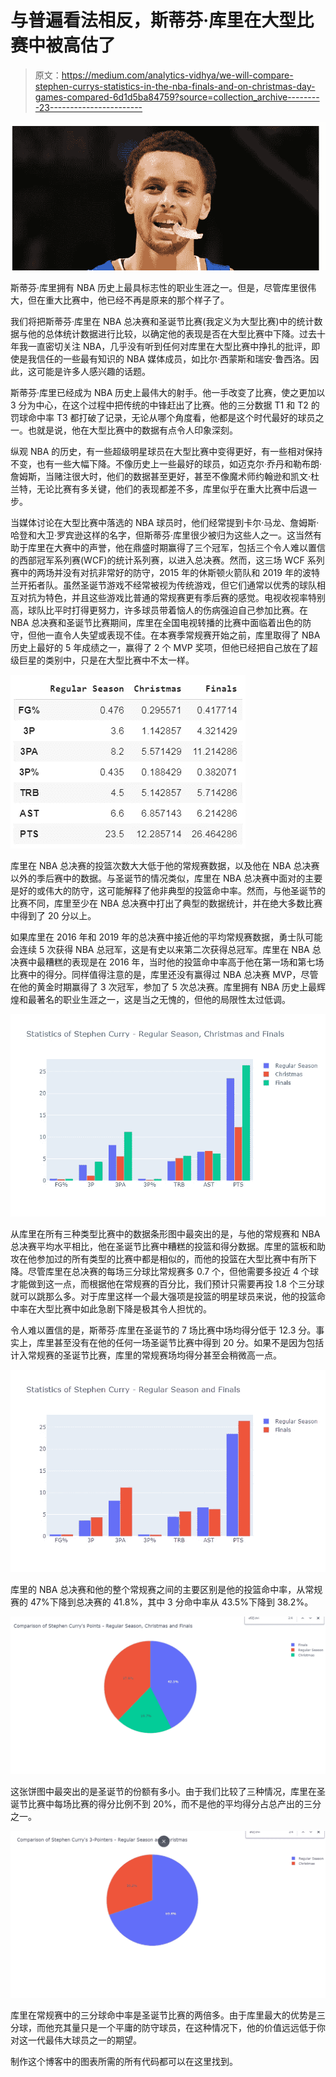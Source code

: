 # 与普遍看法相反，斯蒂芬·库里在大型比赛中被高估了

> 原文：<https://medium.com/analytics-vidhya/we-will-compare-stephen-currys-statistics-in-the-nba-finals-and-on-christmas-day-games-compared-6d1d5ba84759?source=collection_archive---------23----------------------->

![](img/22019fc59351b2e36eb572fbbef8a993.png)

斯蒂芬·库里拥有 NBA 历史上最具标志性的职业生涯之一。但是，尽管库里很伟大，但在重大比赛中，他已经不再是原来的那个样子了。

我们将把斯蒂芬·库里在 NBA 总决赛和圣诞节比赛(我定义为大型比赛)中的统计数据与他的总体统计数据进行比较，以确定他的表现是否在大型比赛中下降。过去十年我一直密切关注 NBA，几乎没有听到任何对库里在大型比赛中挣扎的批评，即使是我信任的一些最有知识的 NBA 媒体成员，如比尔·西蒙斯和瑞安·鲁西洛。因此，这可能是许多人感兴趣的话题。

斯蒂芬·库里已经成为 NBA 历史上最伟大的射手。他一手改变了比赛，使之更加以 3 分为中心，在这个过程中把传统的中锋赶出了比赛。他的三分数据 T1 和 T2 的罚球命中率 T3 都打破了记录，无论从哪个角度看，他都是这个时代最好的球员之一。也就是说，他在大型比赛中的数据有点令人印象深刻。

纵观 NBA 的历史，有一些超级明星球员在大型比赛中变得更好，有一些相对保持不变，也有一些大幅下降。不像历史上一些最好的球员，如迈克尔·乔丹和勒布朗·詹姆斯，当赌注很大时，他们的数据甚至更好，甚至不像魔术师约翰逊和凯文·杜兰特，无论比赛有多关键，他们的表现都差不多，库里似乎在重大比赛中后退一步。

当媒体讨论在大型比赛中落选的 NBA 球员时，他们经常提到卡尔·马龙、詹姆斯·哈登和大卫·罗宾逊这样的名字，但斯蒂芬·库里很少被归为这些人之一。这当然有助于库里在大赛中的声誉，他在鼎盛时期赢得了三个冠军，包括三个令人难以置信的西部冠军系列赛(WCF)的统计系列赛，以进入总决赛。然而，这三场 WCF 系列赛中的两场并没有对抗非常好的防守，2015 年的休斯顿火箭队和 2019 年的波特兰开拓者队。虽然圣诞节游戏不经常被视为传统游戏，但它们通常以优秀的球队相互对抗为特色，并且这些游戏比普通的常规赛更有季后赛的感觉。电视收视率特别高，球队比平时打得更努力，许多球员带着恼人的伤病强迫自己参加比赛。在 NBA 总决赛和圣诞节比赛期间，库里在全国电视转播的比赛中面临着出色的防守，但他一直令人失望或表现不佳。在本赛季常规赛开始之前，库里取得了 NBA 历史上最好的 5 年成绩之一，赢得了 2 个 MVP 奖项，但他已经把自己放在了超级巨星的类别中，只是在大型比赛中不太一样。

![](img/a345f67bebe02ad5e0ead976c8f5bbd2.png)

库里在 NBA 总决赛的投篮次数大大低于他的常规赛数据，以及他在 NBA 总决赛以外的季后赛中的数据。与圣诞节的情况类似，库里在 NBA 总决赛中面对的主要是好的或伟大的防守，这可能解释了他非典型的投篮命中率。然而，与他圣诞节的比赛不同，库里至少在 NBA 总决赛中打出了典型的数据统计，并在绝大多数比赛中得到了 20 分以上。

如果库里在 2016 年和 2019 年的总决赛中接近他的平均常规赛数据，勇士队可能会连续 5 次获得 NBA 总冠军，这是有史以来第二次获得总冠军。库里在 NBA 总决赛中最糟糕的表现是在 2016 年，当时他的投篮命中率高于他在第一场和第七场比赛中的得分。同样值得注意的是，库里还没有赢得过 NBA 总决赛 MVP，尽管在他的黄金时期赢得了 3 次冠军，参加了 5 次总决赛。库里拥有 NBA 历史上最辉煌和最著名的职业生涯之一，这是当之无愧的，但他的局限性太过低调。

![](img/b4ccb4869e04e840fb324e6dce939568.png)

从库里在所有三种类型比赛中的数据条形图中最突出的是，与他的常规赛和 NBA 总决赛平均水平相比，他在圣诞节比赛中糟糕的投篮和得分数据。库里的篮板和助攻在他参加过的所有类型的比赛中都是相似的，而他的投篮在大型比赛中有所下降。尽管库里在总决赛的每场三分球比常规赛多 0.7 个，但他需要多投近 4 个球才能做到这一点，而根据他在常规赛的百分比，我们预计只需要再投 1.8 个三分球就可以跳那么多。对于库里这样一个最大强项是投篮的明星球员来说，他的投篮命中率在大型比赛中如此急剧下降是极其令人担忧的。

令人难以置信的是，斯蒂芬·库里在圣诞节的 7 场比赛中场均得分低于 12.3 分。事实上，库里甚至没有在他的任何一场圣诞节比赛中得到 20 分。如果不是因为包括计入常规赛的圣诞节比赛，库里的常规赛场均得分甚至会稍微高一点。

![](img/a95e31a0f1122dff82c298ea4132c54e.png)

库里的 NBA 总决赛和他的整个常规赛之间的主要区别是他的投篮命中率，从常规赛的 47%下降到总决赛的 41.8%，其中 3 分命中率从 43.5%下降到 38.2%。

![](img/4e1420b35fe8bf4ce0c6ac86398dcdef.png)

这张饼图中最突出的是圣诞节的份额有多小。由于我们比较了三种情况，库里在圣诞节比赛中每场比赛的得分比例不到 20%，而不是他的平均得分占总产出的三分之一。

![](img/ad4bfab89bd4199bdae498f5d84fe62d.png)

库里在常规赛中的三分球命中率是圣诞节比赛的两倍多。由于库里最大的优势是三分球，而他充其量只是一个平庸的防守球员，在这种情况下，他的价值远远低于你对这一代最伟大球员之一的期望。

制作这个博客中的图表所需的所有代码都可以在这里找到。
